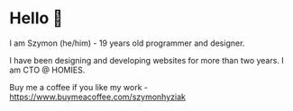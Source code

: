 # Hello 👋 

I am Szymon (he/him) - 19 years old programmer and designer.

I have been designing and developing websites for more than two years. I am CTO @ HOMIES.

Buy me a coffee if you like my work - https://www.buymeacoffee.com/szymonhyziak 
